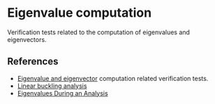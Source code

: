 # Eigenvalue computation
Verification tests related to the computation of eigenvalues and eigenvectors.

## References
- [Eigenvalue and eigenvector](https://en.wikipedia.org/wiki/Eigenvalues_and_eigenvectors) computation related verification tests.
- [Linear buckling analysis](https://portwooddigital.com/2021/05/29/right-under-your-nose)
- [Eigenvalues During an Analysis](https://portwooddigital.com/2021/11/09/eigenvalues-during-an-analysis/)
